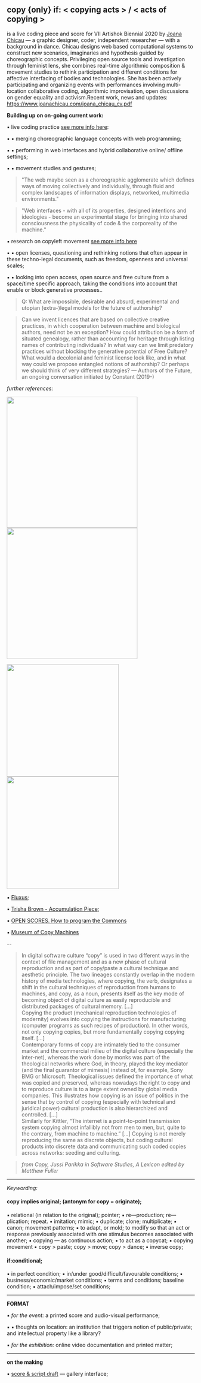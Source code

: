 ## copy {only} if: < copying acts > / < acts of copying >

is a live coding piece and score for VII Artishok Biennial 2020 by [Joana Chicau](www.joanachicau.com) — a graphic designer, coder, independent researcher — with a background in dance. Chicau designs web based computational systems to construct new scenarios, imaginaries and hypothesis guided by choreographic concepts. Privileging open source tools and investigation through feminist lens, she combines real-time algorithmic composition & movement studies to rethink participation and different conditions for affective interfacing of bodies and technologies. She has been actively participating and organizing events with performances involving multi-location collaborative coding, algorithmic improvisation, open discussions on gender equality and activism.Recent work, news and updates: https://www.joanachicau.com/joana_chicau_cv.pdf

__Building up on on-going current work:__ 

▪	live coding practice [see more info here](https://jobcb.github.io/):

▪	▪	merging choreographic language concepts with web programming;
    
▪	▪	performing in web interfaces and hybrid collaborative online/ offline settings; 
    
▪	▪	movement studies and gestures; 

    
> "The web maybe seen as a choreographic agglomerate which defines ways of moving collectively and individually, through fluid and complex landscapes of information displays, networked, multimedia environments."

>"Web interfaces - with all of its properties, designed intentions and ideologies - become an experimental stage for bringing into shared consciousness the physicality of code & the corporeality of the machine." 
    

▪	research on copyleft movement [see more info here](https://vvvvvvaria.org/~mb/generative-conditions/) 

▪	▪	open licenses, questioning and rethinking notions that often appear in these techno-legal documents, such as freedom, openness and universal scales;
    
▪	▪	looking into open access, open source and free culture from a space/time specific approach, taking the conditions into account that enable or block generative processes.. 



>Q: What are impossible, desirable and absurd, experimental and utopian (extra-)legal models for the future of authorship?

>Can we invent licences that are based on collective creative practices, in which cooperation between machine and biological authors, need not be an exception?
How could attribution be a form of situated genealogy, rather than accounting for heritage through listing names of contributing individuals?
In what way can we limit predatory practices without blocking the generative potential of Free Culture?
What would a decolonial and feminist license look like, and in what way could we propose entangled notions of authorship?
Or perhaps we should think of very different strategies? — Authors of the Future, an ongoing conversation initiated by Constant (2019-)



_further references:_

<img src="https://vvvvvvaria.org/~mb/generative-conditions/proto-copyleft/Situationist-International-publication-statement-1959.png" width="350"><img src="https://vvvvvvaria.org/~mb/generative-conditions/proto-copyleft/FLUXUS-Ben-Vautier.png" width="350">

<img src="https://vvvvvvaria.org/~mb/generative-conditions/proto-copyleft/Principia-Discordia-1979.png" width="300"> <img src="https://vvvvvvaria.org/~mb/generative-conditions/proto-copyleft/Tiny-BASIC-1976.png" width="300">


▪	[Fluxus](https://www.thing.net/~grist/ld/fluxusworkbook.pdf);

▪	[Trisha Brown - Accumulation Piece](https://trishabrowncompany.org/repertory/accumulation-1.html);

▪	[OPEN SCORES. How to program the Commons](https://www.panke.gallery/exhibition/open-scores/)

▪	[Museum of Copy Machines](https://www.officemuseum.com/copy_machines.htm)

--

> In digital software culture “copy” is used in two different ways in the context of file management and as a new phase of cultural reproduction and as part of copy/paste a cultural technique and aesthetic principle. The two lineages constantly overlap in the modern history of media technologies, where copying, the verb, designates a shift in the cultural techniques of reproduction from humans to machines, and copy, as a noun, presents itself as the key mode of becoming object of digital culture as easily reproducible  and  distributed  packages of cultural memory. 
> [...]  
> Copying  the  product  (mechanical  reproduction  technologies of modernity) evolves into copying the instructions for manufacturing (computer programs as such recipes of production). In other words, not only  copying  copies,  but  more  fundamentally  copying  copying  itself.
> [...]  
> Contemporary forms of copy are intimately tied to the consumer market and the commercial milieu of the digital culture (especially the inter-net), whereas the work done by monks was part of the theological networks where God, in theory, played the key mediator (and the final guarantor of  mimesis) instead of, for example, Sony BMG or Microsoft. Theological issues defined the importance of what was copied and preserved, whereas nowadays the right to copy and to reproduce culture is to a large extent owned by global media  companies. This  illustrates  how  copying is an  issue  of  politics  in  the  sense that by control of copying (especially with technical and juridical power) cultural production is also hierarchized and controlled.
> [...]  
> Similarly for Kittler, “The internet is a  point-to-point  transmission system copying almost infallibly not from men to men, but, quite to the contrary, from machine to machine.”
> [...]
> Copying  is  not  merely  reproducing  the  same  as  discrete objects, but coding cultural products into discrete data and communicating such coded copies across networks: seeding and culturing.

> _from Copy, Jussi Parikka in Software Studies, A Lexicon edited by Matthew Fuller_

- - - 

_Keywording:_

#### copy implies original; (antonym for copy = originate);
▪	relational (in relation to the original); pointer;
▪	re—production; re—plication; repeat.
▪	imitation; mimic;
▪	duplicate; clone;  multiplicate;
▪	canon; movement patterns;
▪	to adapt, or mold; to modify so that an act or response previously associated with one stimulus becomes associated with another;
▪	copying — as continuous action; 
▪	to act as a copycat;
▪	copying movement
▪	copy > paste; copy > move; copy > dance;
▪	inverse copy;

#### if:conditional;
▪	in perfect condition;
▪	in/under good/difficult/favourable conditions;
▪	business/economic/market conditions;
▪	terms and conditions; baseline condition; 
▪	attach/impose/set conditions;


- - - 

__FORMAT__

▪ _for the event:_ a printed score and audio-visual performance; 

▪	▪ thoughts on location: an institution that triggers notion of public/private; and intellectual property like a library?

▪ _for the exhibition:_ online video documentation and printed matter;


- - - 

__on the making__

▪	[score & script draft](https://github.com/JoBCB/copy-only-if/blob/master/acts-of-copying.html) — gallery interface;
